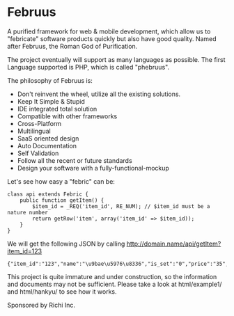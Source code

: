 Februus
=======

A purified framework for web &amp; mobile development, which allow us to "febricate" software products quickly but also have good quality. Named after Februus, the Roman God of Purification.

The project eventually will support as many languages as possible. The first Language supported is PHP, which is called "phebruus".

The philosophy of Februus is:
* Don't reinvent the wheel, utilize all the existing solutions.
* Keep It Simple & Stupid
* IDE integrated total solution
* Compatible with other frameworks
* Cross-Platform
* Multilingual
* SaaS oriented design
* Auto Documentation
* Self Validation
* Follow all the recent or future standards
* Design your software with a fully-functional-mockup

Let's see how easy a "febric" can be:

    class api extends Febric {
        public function getItem() {
            $item_id = _REQ('item_id', RE_NUM); // $item_id must be a nature number
            return getRow('item', array('item_id' => $item_id));
        }
    }

We will get the following JSON by calling http://domain.name/api/getItem?item_id=123

    {"item_id":"123","name":"\u9bae\u5976\u8336","is_set":"0","price":"35","set_price":"15","error":0,"message":"\u6210\u529f"}

This project is quite immature and under construction, so the information and documents may not be sufficient. Please take a look at html/example1/ and html/hankyu/ to see how it works.

Sponsored by Richi Inc.
